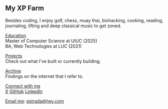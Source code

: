 ## My XP Farm

Besides coding, I enjoy golf, chess, muay thai, biohacking, cooking, reading, journaling, lifting and deep classical music to get zoned.

[Education]()<br /> Master of Computer Science at UIUC (2025)<br /> BA, Web Technologies at LUC (2021)

[Projects](/projects) <br />Check out what I've built or currently building.

[Archive](/archive/) <br />Findings on the internet that I refer to.


[Connect with me](/) <br />
[X](https://x.com/stradamoney)
[GitHub](https://github.com/nicoestrada)
[LinkedIn](https://linkedin.com/in/nico-estrada)<br />

[Email me](mailto:estrada@hey.com): estrada@hey.com
